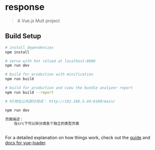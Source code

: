 # response

> A Vue.js Mult project

## Build Setup

``` bash
# install dependencies
npm install

# serve with hot reload at localhost:8080
npm run dev

# build for production with minification
npm run build

# build for production and view the bundle analyzer report
npm run build --report

# h5地址公共部分测试： http://192.168.5.44:8100/main/

npm run dev

页面描述：
    在src下可以拆分成各个独立的类型页面
    
```





For a detailed explanation on how things work, check out the [guide](http://vuejs-templates.github.io/webpack/) and [docs for vue-loader](http://vuejs.github.io/vue-loader).

